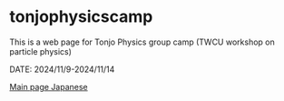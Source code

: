# tonjophysicscamp
This is a web page for Tonjo Physics group camp (TWCU workshop on particle physics)

DATE: 2024/11/9-2024/11/14

[Main page Japanese](https://akio-tomiya.github.io/tonjophysicscamp/)
